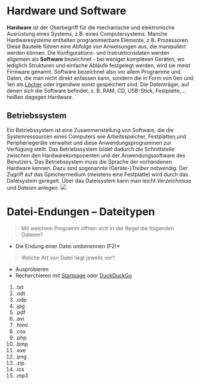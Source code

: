 # Hardware und Software
**Hardware** ist der Oberbegriff für die mechanische und elektronische Ausrüstung eines Systems, z.B. eines Computersystems.
Manche Hardwaresysteme enthalten programmierbare Elemente, z.B. Prozessoren. Diese Bauteile führen eine Abfolge von Anweisungen aus, die manipuliert werden können. Die Konfigurations- und Instruktionsdaten werden allgemein als **Software** bezeichnet - bei weniger komplexen Geräten, wo lediglich Strukturen und einfache Abläufe festgelegt werden, wird sie meist Firmware genannt. Software bezeichnet also vor allem Programme und Daten, die man nicht direkt anfassen kann, sondern die in Form von 0en und 1en als [Löcher] oder irgendwie sonst gespeichert sind. Die Datenträger, auf denen sich die Software befindet, z. B. RAM, CD, USB-Stick, Festplatte,... heißen dagegen Hardware.

[Löcher]:https://upload.wikimedia.org/wikipedia/commons/thumb/7/75/Lochkarte_Tanzorgel.jpg/330px-Lochkarte_Tanzorgel.jpg

## Betriebssystem
Ein Betriebssystem ist eine Zusammenstellung von Software, die die Systemressourcen eines Computers wie Arbeitsspeicher, Festplatten,und Peripheriegeräte verwaltet und diese Anwendungsprogrammen zur Verfügung stellt. Das Betriebssystem bildet dadurch die Schnittstelle zwischen den Hardwarekomponenten und der Anwendungssoftware des Benutzers. Das Betriebssystem muss die Sprache der vorhandenen Hardware kennen. Dazu sind sogenannte (Geräte-)*Treiber* notwendig. Der Zugriff auf das Speichermedium (meistens eine Festplatte) wird durch das Dateisystem geregelt. Über das Dateisystem kann man leicht *Verzeichnisse* und *Dateien* anlegen.
![](http://de.wikipedia.org/wiki/Datei:Operating_system_placement-de.svg)

# Datei-Endungen – Dateitypen
> Mit welchem Programm öffnen sich in der Regel die folgenden Dateien? 

* Die Endung einer Datei umbenennen (F2)*

>Welche Art von Datei liegt jeweils vor?

* Ausprobieren
* Recherchieren mit [Startpage] oder [DuckDuckGo]

[Startpage]: https://startpage.com
[DuckDuckGo]: https://duckduckgo.com

1. .txt
1. .odt
1. .odp
1. .jpg
1. .pdf
1. .avi
1. .html
1. .css
1. .php
1. .bmp
1. .exe
1. .png
1. .zip
1. .ics
1. .mp3